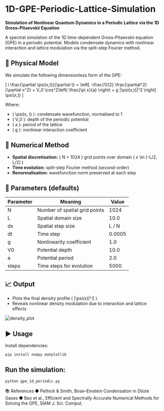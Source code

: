 # 1D-GPE-Periodic-Lattice-Simulation

**Simulation of Nonlinear Quantum Dynamics in a Periodic Lattice via the 1D Gross–Pitaevskii Equation**

A spectral simulation of the 1D time-dependent Gross–Pitaevskii equation (GPE) in a periodic potential. Models condensate dynamics with nonlinear interaction and lattice modulation via the split-step Fourier method.

## 📐 Physical Model

We simulate the following dimensionless form of the GPE:

\[
i \frac{\partial \psi(x,t)}{\partial t} = \left[ -\frac{1}{2} \frac{\partial^2}{\partial x^2} + V_0 \cos^2\left( \frac{\pi x}{a} \right) + g |\psi(x,t)|^2 \right] \psi(x,t)
\]

Where:
- \( \psi(x, t) \): condensate wavefunction, normalised to 1
- \( V_0 \): depth of the periodic potential
- \( a \): period of the lattice
- \( g \): nonlinear interaction coefficient

## 🧪 Numerical Method

- **Spatial discretisation:** \( N = 1024 \) grid points over domain \( x \in [-L/2, L/2] \)
- **Time evolution:** split-step Fourier method (second-order)
- **Renormalisation:** wavefunction norm preserved at each step

## 🔧 Parameters (defaults)

| Parameter | Meaning                            | Value   |
|-----------|------------------------------------|---------|
| N         | Number of spatial grid points      | 1024    |
| L         | Spatial domain size                | 10.0    |
| dx        | Spatial step size                  | L / N   |
| dt        | Time step                          | 0.0005  |
| g         | Nonlinearity coefficient           | 1.0     |
| V0        | Potential depth                    | 10.0    |
| a         | Potential period                   | 2.0     |
| steps     | Time steps for evolution           | 5000    |

## 📈 Output

- Plots the final density profile \( |\psi(x)|^2 \)
- Reveals nonlinear density modulation due to interaction and lattice effects

![density_plot](https://i.ibb.co/LDYFcctg/example.png)

## ▶️ Usage

Install dependencies:

```bash
pip install numpy matplotlib
```
## Run the simulation:
```bash
python gpe_1d_periodic.py
```
📚 References
● Pethick & Smith, Bose–Einstein Condensation in Dilute Gases
● Bao et al., Efficient and Spectrally Accurate Numerical Methods for Solving the GPE, SIAM J. Sci. Comput.
